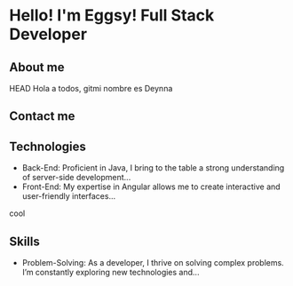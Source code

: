 # Hello! I'm Eggsy! Full Stack Developer
## About me



HEAD
Hola a todos, gitmi nombre es Deynna

## Contact me




## Technologies
- Back-End: Proficient in Java, I bring to the table a strong understanding of server-side development...
- Front-End: My expertise in Angular allows me to create interactive and user-friendly interfaces...

cool

## Skills
- Problem-Solving: As a developer, I thrive on solving complex problems. I’m constantly exploring new technologies and...


